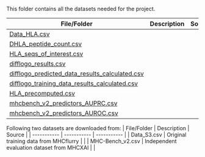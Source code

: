 This folder contains all the datasets needed for the project.

| File/Folder | Description | Source |
| ----------- | ----------- | ----------- |
| <a href="Data_HLA.csv"> Data_HLA.csv </a>|  |  |
| <a href="HLA_peptide_count.csv"> DHLA_peptide_count.csv </a> | |  |
| <a href="HLA_seqs_of_interest.csv"> HLA_seqs_of_interest.csv </a> |  | |
| <a href="difflogo_results.csv"> difflogo_results.csv </a> | | |
| <a href="difflogo_predicted_data_results_calculated.csv"> difflogo_predicted_data_results_calculated.csv </a> | | |
| <a href="difflogo_training_data_results_calculated.csv"> difflogo_training_data_results_calculated.csv </a> | | |
| <a href="HLA_precomputed.csv"> HLA_precomputed.csv </a> |  | |
| <a href="mhcbench_v2_predictors_AUPRC.csv"> mhcbench_v2_predictors_AUPRC.csv </a> |  | |
| <a href="mhcbench_v2_predictors_AUROC.csv"> mhcbench_v2_predictors_AUROC.csv </a> |  | |


Following two datasets are downloaded from:
| File/Folder | Description | Source |
| ----------- | ----------- | ----------- |
| Data_S3.csv | Original training data from MHCflurry |  |
| MHC-Bench_v2.csv | Independent evaluation dataset from MHCXAI |  |
